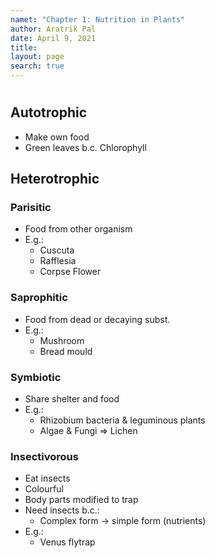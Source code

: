 ```yaml
---
namet: "Chapter 1: Nutrition in Plants"
author: Aratrik Pal
date: April 9, 2021
title:
layout: page
search: true
---
```


<h1></h1>

## Autotrophic

- Make own food
- Green leaves b.c. Chlorophyll

## Heterotrophic

### Parisitic
- Food from other  organism
- E.g.:
    * Cuscuta
    * Rafflesia
    * Corpse Flower

### Saprophitic
- Food from dead or decaying subst.
- E.g.:
    * Mushroom
    * Bread mould

### Symbiotic
- Share shelter and food
- E.g.:
    * Rhizobium bacteria & leguminous plants
    * Algae & Fungi => Lichen

### Insectivorous
- Eat insects
- Colourful
- Body parts modified to trap
- Need insects b.c.:
    * Complex form -> simple form (nutrients)
- E.g.:
    * Venus flytrap
